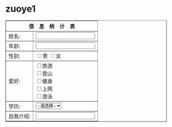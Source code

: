 # zuoye1
<!DOCTYPE html>
<html>
	<head>
		<meta charset="utf-8" />
		<title></title>
	</head>
	<body>
		<table border="1" align="center">
			<div>
			<tr>
				<th colspan="2">信&emsp;息&emsp;统&emsp;计&emsp;表</th>
			</tr>
			<tr>
				<td>姓名:</td>
				<td>
						<input type="text" name="name"><br>
				</td>
			</tr>
			<tr>
				<td>年龄:</td>
				<td>
					<input type="text" name="age"><br>
				</td>
			</tr>
			<tr>
				<td>性别:</td>
				<td>
					<input type="radio" name="sex" value="male">男
					<input type="radio" name="sex" value="female">女
				</td>
			</tr>
			<tr>
				<td>爱好:</td>
				<td>
					<input type="checkbox" name="hobby" value="Travel">旅游<br>
					<input type="checkbox" name="hobby" value="Climbing">登山<br>
					<input type="checkbox" name="hobby" value="Gym">健身<br>
					<input type="checkbox" name="hobby" value="Online">上网<br>
					<input type="checkbox" name="hobby" value="Swimming">游泳
				</td>
			</tr>
			<tr>
				<td>学历:</td>
				<td>
					<select name="cars">
						<option value="choose">--请选择--</option><br>
						<option value="Primary">小学</option><br>
						<option value="Junior">初中</option><br>
						<option value="High">高中</option><br>
						<option value="Baccalaureat">本科</option><br>
						<option value="Graduate">研究生</option><br>
				</td>
			</tr>
			<tr>
				<td>自我介绍:</td>
				<td>
						<input type="text" name="jieshao"><br>
				</td>
			</tr>
      </div>
</html>
